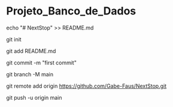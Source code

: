 ﻿# Projeto_Banco_de_Dados

 
echo "# NextStop" >> README.md


git init

git add README.md

git commit -m "first commit"

git branch -M main

git remote add origin https://github.com/Gabe-Faus/NextStop.git

git push -u origin main
